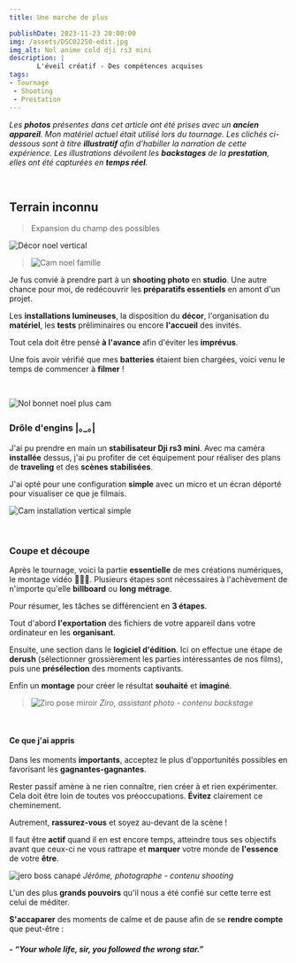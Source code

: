 ```yaml
---
title: Une marche de plus

publishDate: 2023-11-23 20:00:00
img: /assets/DSC02250-edit.jpg
img_alt: Nol anime cold dji rs3 mini
description: |
       L'éveil créatif - Des compétences acquises
tags:
- Tournage
 - Shooting
 - Prestation
---
```


*Les **photos** présentes dans cet article ont été prises avec un **ancien appareil**. Mon matériel actuel était utilisé lors du tournage. Les clichés ci-dessous sont à titre **illustratif** afin d’habiller la narration de cette expérience. Les illustrations dévoilent les **backstages** de la **prestation**, elles ont été capturées en **temps réel**.*

<p>&nbsp;</p>

## Terrain inconnu
>Expansion du champ des possibles

![Décor noel vertical](/assets/DSC02099-edit.jpg)

>![Cam noel famille](/assets/DSC02167-edit.jpg)

Je fus convié à prendre part à un **shooting photo** en **studio**. Une autre chance pour moi, de redécouvrir les **préparatifs essentiels** en amont d'un projet.

Les **installations lumineuses**, la disposition du **décor**, l'organisation du **matériel**, les **tests** préliminaires ou encore **l'accueil** des invités.

Tout cela doit être pensé **à l'avance** afin d'éviter les **imprévus**.

Une fois avoir vérifié que mes **batteries** étaient bien chargées, voici venu le temps de commencer à **filmer** !



<p>&nbsp;</p>

![Nol bonnet noel plus cam](/assets/DSC02292-edit.jpg)

### Drôle d'engins |｡_｡|

J'ai pu prendre en main un **stabilisateur Dji rs3 mini**. Avec ma caméra **installée** dessus, j'ai pu profiter de cet équipement pour réaliser des plans de **traveling** et des **scènes stabilisées**.

J'ai opté pour une configuration **simple** avec un micro et un écran déporté pour visualiser ce que je filmais.

![Cam installation vertical simple](/assets/DSC02100-edit.jpg)
<p>&nbsp;</p>

### Coupe et découpe
Après le tournage, voici la partie **essentielle** de mes créations numériques, le montage vidéo 🧑🏽‍💻. Plusieurs étapes sont nécessaires à l'achèvement de n'importe qu'elle **billboard** ou **long métrage**.

Pour résumer, les tâches se différencient en **3 étapes**.

Tout d'abord **l'exportation** des fichiers de votre appareil dans votre ordinateur en les **organisant**.

Ensuite, une section dans le **logiciel d'édition**. Ici on effectue une étape de **derush** (sélectionner grossièrement les parties intéressantes de nos films), puis une **présélection** des moments captivants.

Enfin un **montage** pour créer le résultat **souhaité** et **imaginé**.

>![Ziro pose miroir](/assets/DSC02103-edit.jpg)
*Ziro, assistant photo - contenu backstage*

<p>&nbsp;</p>

#### Ce que j'ai appris

Dans les moments **importants**, acceptez le plus d'opportunités possibles en favorisant les **gagnantes-gagnantes**.

Rester passif amène à ne rien connaître, rien créer à  et rien expérimenter. Cela doit être loin de toutes vos préoccupations. **Évitez** clairement ce cheminement.

Autrement, **rassurez-vous** et soyez au-devant de la scène !

Il faut être **actif** quand il en est encore temps, atteindre tous ses objectifs avant que ceux-ci ne vous rattrape et **marquer** votre monde de **l'essence** de votre **être**.


![jero boss canapé](/assets/DSC02295-edit.jpg)
*Jérôme, photographe - contenu shooting*

L'un des plus **grands pouvoirs** qu'il nous a été confié sur cette terre est celui de méditer. 

**S'accaparer** des moments de calme et de pause afin de se **rendre compte** que peut-être :

##### - *“Your whole life, sir, you followed the wrong star.”*

